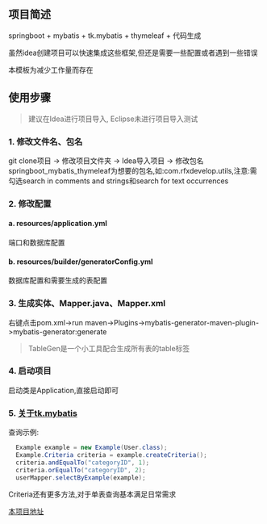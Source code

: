 ## 项目简述
springboot + mybatis + tk.mybatis + thymeleaf + 代码生成

虽然idea创建项目可以快速集成这些框架,但还是需要一些配置或者遇到一些错误

本模板为减少工作量而存在

## 使用步骤

> 建议在Idea进行项目导入, Eclipse未进行项目导入测试

### 1. 修改文件名、包名

git clone项目 -> 修改项目文件夹 -> Idea导入项目 -> 修改包名springboot_mybatis_thymeleaf为想要的包名,如:com.rfxdevelop.utils,注意:需勾选search in comments and strings和search for text occurrences

### 2. 修改配置

#### a. resources/application.yml
端口和数据库配置

#### b. resources/builder/generatorConfig.yml
数据库配置和需要生成的表配置

### 3. 生成实体、Mapper.java、Mapper.xml
右键点击pom.xml->run maven->Plugins->mybatis-generator-maven-plugin->mybatis-generator:generate

> TableGen是一个小工具配合生成所有表的table标签


### 4. 启动项目
启动类是Application,直接启动即可

### 5. [关于tk.mybatis](https://github.com/abel533/Mapper/wiki)
查询示例:
```java
  Example example = new Example(User.class);
  Example.Criteria criteria = example.createCriteria();
  criteria.andEqualTo("categoryID", 1);
  criteria.orEqualTo("categoryID", 2);
  userMapper.selectByExample(example);
```
Criteria还有更多方法,对于单表查询基本满足日常需求

[本项目地址](https://github.com/renfx/springboot-mybatis-thymeleaf.git)